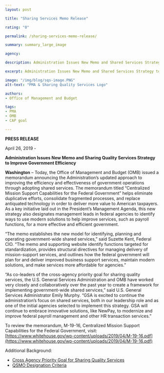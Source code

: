 ```yaml
---
layout: post

title: "Sharing Services Memo Release"

rating: "0"

permalink: /sharing-services-memo-release/

summary: summary_large_image

agency:

description: Administration Issues New Memo and Shared Services Strategy to Improve Government Efficiency

excerpt: Administration Issues New Memo and Shared Services Strategy to Improve Government Efficiency

image: "/img/blog/sqs-image.PNG"
alt-text: "PMA & Sharing Quality Services Logo"

authors:
- Office of Management and Budget

tags:
- PMA
- OMB
- CAP goal

---
```


**PRESS RELEASE**

April 26, 2019 -

**Administration Issues New Memo and Sharing Quality Services Strategy to Improve Government Efficiency**

**Washington** – Today, the Office of Management and Budget (OMB) issued a memorandum announcing the Administration’s updated approach to improving the efficiency and effectiveness of government operations through adopting shared services. The memorandum titled “Centralized Mission Support Capabilities for the Federal Government” helps eliminate duplicative efforts, consolidate fragmented processes, and replace antiquated technology in order to deliver more value to American taxpayers. As a key initiative laid out in the President’s Management Agenda, this new strategy also designates management leads in federal agencies to identify ways to use modern solutions to help improve services, such as payroll functions, for a more effective and efficient government.

“The memo establishes the new model for identifying, planning and operating government-wide shared services,” said Suzette Kent, Federal CIO. “The memo and supporting website identify functions targeted for standardization, provides structural directives for managing delivery of mission-support services, and outlines how the federal government will plan for and deliver improved business support services, maintain modern solutions, and make services more affordable for agencies.”

“As co-leaders of the cross-agency priority goal for sharing quality services, the U.S. General Services Administration and OMB have worked very closely and collaboratively over the past year to create a framework for implementing government-wide shared services,” said U.S. General Services Administrator Emily Murphy. “GSA is excited to continue the administration’s focus on shared services, both in our leadership role and as one of the initial agencies selected to implement this strategy. GSA will continue to embrace innovative solutions, like NewPay, to modernize and improve federal payroll management and other HR transaction services.”

To review the memorandum, M-19-16, Centralized Mission Support Capabilities for the Federal Government, visit: [https://www.whitehouse.gov/wp-content/uploads/2019/04/M-19-16.pdf](https://www.whitehouse.gov/wp-content/uploads/2019/04/M-19-16.pdf)

Additional Background:
* [Cross Agency Priority Goal for Sharing Quality Services](https://www.performance.gov/CAP/CAP_goal_5.html)
* [QSMO Designation Criteria](https://ussm.gsa.gov/assets/files/QSMO-Long-term-Designation-Criteria.pdf)
